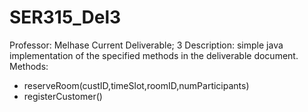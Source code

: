 # SER315_Del3
Professor: Melhase
Current Deliverable; 3
Description:
simple java implementation of the specified methods in the deliverable document.
Methods: 
- reserveRoom(custID,timeSlot,roomID,numParticipants)
- registerCustomer() 
